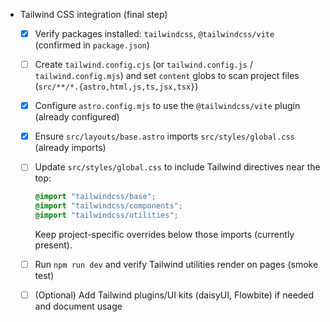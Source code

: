 - Tailwind CSS integration (final step)
	- [x] Verify packages installed: `tailwindcss`, `@tailwindcss/vite` (confirmed in `package.json`)
	- [ ] Create `tailwind.config.cjs` (or `tailwind.config.js` / `tailwind.config.mjs`) and set `content` globs to scan project files (`src/**/*.{astro,html,js,ts,jsx,tsx}`)
	- [x] Configure `astro.config.mjs` to use the `@tailwindcss/vite` plugin (already configured)
	- [x] Ensure `src/layouts/base.astro` imports `src/styles/global.css` (already imports)
	- [ ] Update `src/styles/global.css` to include Tailwind directives near the top:

		```css
		@import "tailwindcss/base";
		@import "tailwindcss/components";
		@import "tailwindcss/utilities";
		```

		Keep project-specific overrides below those imports (currently present).
	- [ ] Run `npm run dev` and verify Tailwind utilities render on pages (smoke test)
	- [ ] (Optional) Add Tailwind plugins/UI kits (daisyUI, Flowbite) if needed and document usage